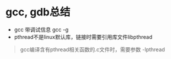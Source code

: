 # gcc, gdb总结
* gcc 带调试信息 gcc -g
* pthread不是linux默认库，链接时需要引用库文件libpthread
> gcc编译含有pthread相关函数的.c文件时，需要参数 -lpthread
